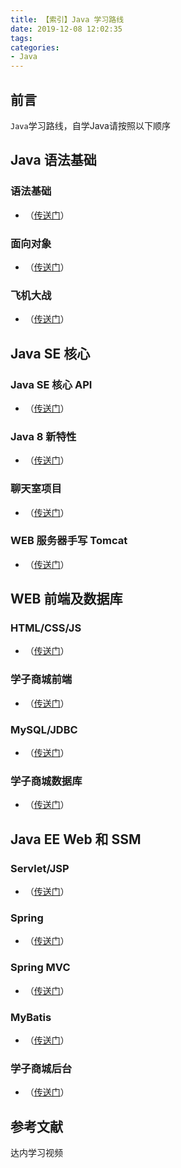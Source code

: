 ```yaml
---
title: 【索引】Java 学习路线
date: 2019-12-08 12:02:35
tags:
categories:
- Java
---
```


## 前言

`Java`学习路线，自学Java请按照以下顺序

<!-- more -->

## Java 语法基础

### 语法基础

- （[传送门](https://feiju12138.github.io/2019/12/08/Java语法基础/#语法基础)）

### 面向对象

- （[传送门]()）

### 飞机大战

- （[传送门]()）

## Java SE 核心

### Java SE 核心 API

- （[传送门]()）

### Java 8 新特性

- （[传送门]()）

### 聊天室项目

- （[传送门]()）

### WEB 服务器手写 Tomcat

- （[传送门]()）

## WEB 前端及数据库

### HTML/CSS/JS

- （[传送门]()）

### 学子商城前端

- （[传送门]()）

### MySQL/JDBC

- （[传送门]()）

### 学子商城数据库

- （[传送门]()）

## Java EE Web 和 SSM

### Servlet/JSP

- （[传送门]()）

### Spring

- （[传送门]()）

### Spring MVC

- （[传送门]()）

### MyBatis

- （[传送门]()）

### 学子商城后台

- （[传送门]()）

## 参考文献

达内学习视频

